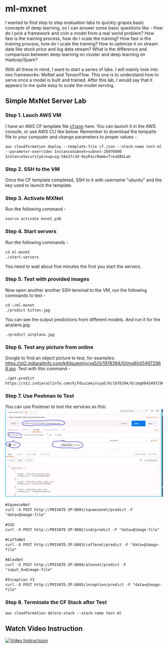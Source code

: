 # ml-mxnet
I wanted to find step to step evaluation labs to quickly grapes basic concepts of deep learning, so I can answer some basic questions like -
How do I pick a framework and coin a model from a real world problem?
How fast is the training process, how do I scale the training?
How fast is the training process, how do I scale the training? How to optimize it on stream data like stock price and log data stream?
What is the difference and comparison between deep learning on cluster and deep learning on Hadoop/Spark? 

With all these in mind, I want to start a series of labs. I will mainly look into two frameworks: MxNet and TensorFlow. This one is to understand how to serve once a model is built and trained. After this lab, I would say that it appears to me quite easy to scale the model serving.

## Simple MxNet Server Lab
### Step 1. Lauch AWS VM
I have an AWS CF template file [cf.json](./cf.json) here. You can launch it in the AWS console, or use AWS CLI like below. Remember to download the tempalte file to your computer and change parameters to proper values -
```
aws cloudformation deploy --template-file cf.json --stack-name test-ml --parameter-overrides InstanceSubnet=subnet-2b976000 InstanceSecurityGroup=sg-58e1fc3d KeyPairName=TreaEBSLab
```
### Step 2. SSH to the VM
Once the CF template completed, SSH to it with username "ubuntu" and the key used to launch the template.
### Step 3. Activate MXNet 
Run the following command -
```
source activate mxnet_p36
```
### Step 4. Start servers
Run the following commands -
```
cd ml-mxnet
./start-servers
```
You need to wait about five minutes the first you start the servers.
### Step 5. Test with provided images
Now open another another SSH terminal to the VM, run the following commands to test - 
```
cd ~/ml-mxnet
./predict kitten.jpg
```
You can see the output predictions from different models. And run it for the airplane.jpg:
```
./predict airplane.jpg
```
### Step 6. Test any picture from online 
Google to find an object picture to test, for examples: https://st2.indiarailinfo.com/kjfdsuiemjvcya5/0/1978394/0/img60454972968.jpg. Test with this command -
```
./get-predict https://st2.indiarailinfo.com/kjfdsuiemjvcya5/0/1978394/0/img60454972968.jpg
```

### Step 7. Use Postman to Test

You can use Postman to test the services as this:
![Postman Screen](https://raw.githubusercontent.com/changli3/ml-mxnet/master/postman.JPG "Postman Screen")

```
#SqueezeNet
curl -X POST http://PRIVATE-IP:8081/squeezenet/predict -F "data=@image-file"

#SSD
curl -X POST http://PRIVATE-IP:8082/ssd/predict -F "data=@image-file"

#CaffeNet
curl -X POST http://PRIVATE-IP:8083/caffenet/predict -F "data=@image-file"

#AlexNet
curl -X POST http://PRIVATE-IP:8084/alexnet/predict -F "input_0=@image-file"

#Inception V3
curl -X POST http://PRIVATE-IP:8085/inception/predict -F "data=@image-file"
```

### Step 8. Terminate the CF Stack after Test
```
aws cloudformation delete-stack --stack-name test-ml
```

## Watch Video Instruction
[![Video Instructuion](https://img.youtube.com/vi/MtquftUwW9Q/0.jpg)](https://youtu.be/MtquftUwW9Q "Video Instruction")


